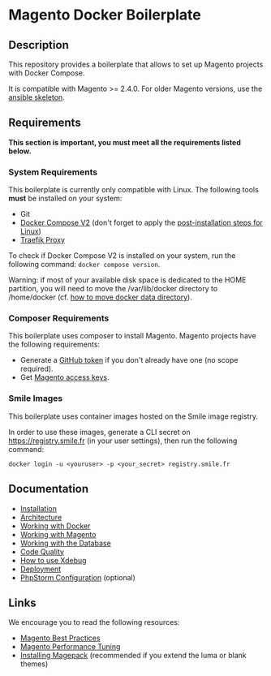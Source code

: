 # Magento Docker Boilerplate

## Description

This repository provides a boilerplate that allows to set up Magento projects with Docker Compose.

It is compatible with Magento >= 2.4.0.
For older Magento versions, use the [ansible skeleton](https://git.smile.fr/magento2/architecture-skeleton).

## Requirements

**This section is important, you must meet all the requirements listed below.**

### System Requirements

This boilerplate is currently only compatible with Linux.
The following tools **must** be installed on your system:

- Git
- [Docker Compose V2](https://docs.docker.com/engine/install/ubuntu/#install-using-the-repository) (don't forget to apply the [post-installation steps for Linux](https://docs.docker.com/engine/install/linux-postinstall/))
- [Traefik Proxy](https://git.smile.fr/docker/traefik)

To check if Docker Compose V2 is installed on your system, run the following command: `docker compose version`.

Warning: if most of your available disk space is dedicated to the HOME partition, you will need to move the /var/lib/docker directory to /home/docker (cf. [how to move docker data directory](https://www.guguweb.com/2019/02/07/how-to-move-docker-data-directory-to-another-location-on-ubuntu/)).

### Composer Requirements

This boilerplate uses composer to install Magento.
Magento projects have the following requirements:

- Generate a [GitHub token](https://getcomposer.org/doc/articles/authentication-for-private-packages.md#github-oauth) if you don't already have one (no scope required).
- Get [Magento access keys](https://devdocs.magento.com/guides/v2.4/install-gde/prereq/connect-auth.html).

### Smile Images

This boilerplate uses container images hosted on the Smile image registry.

In order to use these images, generate a CLI secret on https://registry.smile.fr (in your user settings), then run the following command:

```
docker login -u <youruser> -p <your_secret> registry.smile.fr
```

## Documentation

- [Installation](docs/01-install.md)
- [Architecture](docs/02-architecture.md)
- [Working with Docker](docs/03-docker-compose.md)
- [Working with Magento](docs/04-magento.md)
- [Working with the Database](docs/05-database.md)
- [Code Quality](docs/06-code-quality.md)
- [How to use Xdebug](docs/07-xdebug.md)
- [Deployment](docs/08-deployment.md)
- [PhpStorm Configuration](docs/09-phpstorm.md) (optional)

## Links

We encourage you to read the following resources:

- [Magento Best Practices](https://wiki.galaxy.intranet/wiki/Best_Practices_(Magento))
- [Magento Performance Tuning](https://wiki.galaxy.intranet/wiki/Performance_Tuning_(Magento))
- [Installing Magepack](https://wiki.galaxy.intranet/wiki/Magepack) (recommended if you extend the luma or blank themes)

